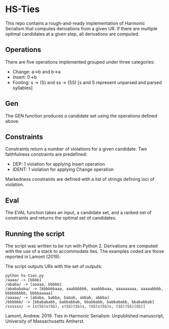 # HS-Ties

This repo contains a rough-and-ready implementation of Harmonic Serialism that computes derivations from a given UR. If there are multiple optimal candidates at a given step, all derivations are computed.

## Operations

There are five operations implemented grouped under three categories:

* Change: a->b and b->a
* Insert: 0->b
* Footing: s -> (S) and ss -> (SS) [s and S represent unparsed and parsed syllables]

## Gen

The GEN function produces a candidate set using the operations defined above.

## Constraints

Constraints return a number of violations for a given candidate. Two faithfulness constraints are predefined:

* DEP: 1 violation for applying Insert operation
* IDENT: 1 violation for applying Change operation

Markedness constraints are defined with a list of strings defining loci of violation.

## Eval

The EVAL function takes an input, a candidate set, and a ranked set of constraints and returns the optimal set of candidates.

## Running the script

The script was written to be run with Python 2. Derivations are computed with the use of a stack to accommodate ties. The examples coded are those reported in Lamont (2019).

The script outputs URs with the set of outputs:

```
python hs-ties.py
/aaaa/ -> [bbbb]
/ababa/ -> [aaaaa, bbbbb]
/ababababa/ -> [bbbbbbaaa, aaabbbbbb, aaabbbaaa, aaaaaaaaa, aaaaabbbb, bbbbbbbbb, bbbbaaaaa]
/aaaaa/ -> [ababa, babba, babab, abbab, abbba]
/bbbbbb/ -> [bbabababb, babbabbab, bbabbabb, babbababb, bbababbab]
/ssssss/ -> [s(SS)s(SS), s(SS)(SS)s, (SS)s(SS)s, (SS)(SS)(SS)]
```

Lamont, Andrew. 2019. Ties in Harmonic Serialism. Unpublished manuscript, University of Massachusetts Amherst.